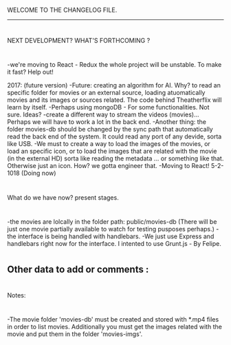 WELCOME TO THE CHANGELOG FILE. 

-----------------------------------------
#
NEXT DEVELOPMENT? WHAT'S FORTHCOMING ?
#

-we're moving to React - Redux the whole project will be unstable. To make it fast? Help out!

2017: (future version)
-Future: creating an algorithm for AI. Why? to read an specific folder for movies or an external source, loading atuomatically movies and its images or sources related. The code behind Theatherflix will learn by itself. 
-Perhaps using mongoDB - For some functionalities. Not sure. Ideas?
-create a different way to stream the videos (movies)... Perhaps we will have to work a lot in the back end.
-Another thing: the folder movies-db should be changed by the sync path that automatically read the back end of the system. It could read any port of any devide, sorta like USB. 
-We must to create a way to load the images of the movies, or load an specific icon, or to load the images that are related with the movie (in the external HD) sorta like reading the metadata ... or something like that. Otherwise just an icon. How? we gotta engineer that. 
-Moving to React! 5-2-1018 (Doing now)






#
What do we have now? present stages.
#
-the movies are lolcally in the folder path:
public/movies-db (There will be just one movie partially available to watch for testing pusposes perhaps.)
-the interface is being handled with handlebars.
-We just use Express and handlebars right now for the interface. I intented to use Grunt.js - By Felipe.


# 
Other data to add or comments :
-----------------------------------------
#
#

#
Notes:
#
-The movie folder 'movies-db' must be created and stored with *.mp4 files in order to list movies.
Additionally you must get the images related with the movie and put them in the folder 'movies-imgs'.
#
#

